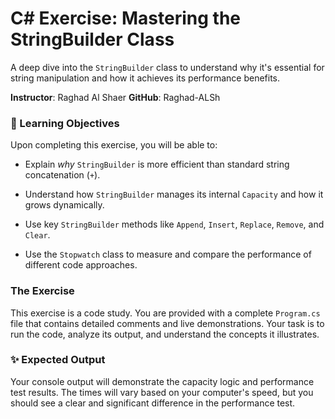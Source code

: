 # C# Exercise: Mastering the StringBuilder Class

A deep dive into the `StringBuilder` class to understand why it's essential for string manipulation and how it achieves its performance benefits.

**Instructor**: Raghad Al Shaer
**GitHub**: Raghad-ALSh

### 🎯 Learning Objectives

Upon completing this exercise, you will be able to:

- Explain _why_ `StringBuilder` is more efficient than standard string concatenation (`+`).

- Understand how `StringBuilder` manages its internal `Capacity` and how it grows dynamically.

- Use key `StringBuilder` methods like `Append`, `Insert`, `Replace`, `Remove`, and `Clear`.

- Use the `Stopwatch` class to measure and compare the performance of different code approaches.

### The Exercise

This exercise is a code study. You are provided with a complete `Program.cs` file that contains detailed comments and live demonstrations. Your task is to run the code, analyze its output, and understand the concepts it illustrates.

### ✨ Expected Output

Your console output will demonstrate the capacity logic and performance test results. The times will vary based on your computer's speed, but you should see a clear and significant difference in the performance test.
